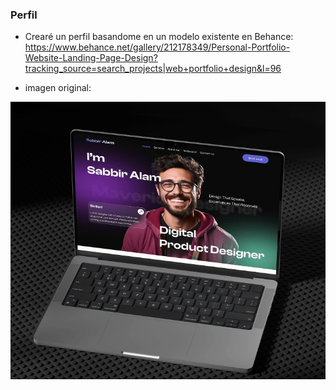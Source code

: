 ### Perfil

-   Crearé un perfil basandome en un modelo existente en Behance:
    https://www.behance.net/gallery/212178349/Personal-Portfolio-Website-Landing-Page-Design?tracking_source=search_projects|web+portfolio+design&l=96

-   imagen original:

![imagen de behance](/public/img/original.webp)
